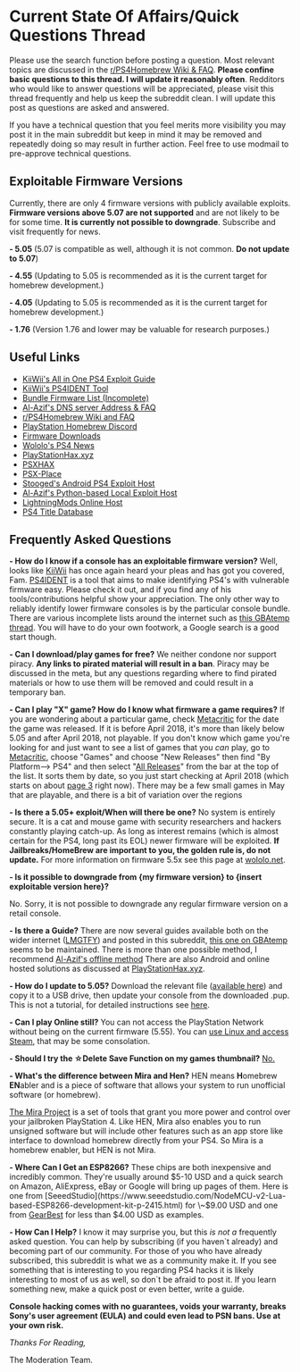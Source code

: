 # Current State Of Affairs/Quick Questions Thread

Please use the search function before posting a question. Most relevant topics are discussed in the [r/PS4Homebrew Wiki & FAQ](https://www.reddit.com/r/ps4homebrew/wiki/index). **Please confine basic questions to this thread. I will update it reasonably often**. Redditors who would like to answer questions will be appreciated, please visit this thread frequently and help us keep the subreddit clean. I will update this post as questions are asked and answered.

If you have a technical question that you feel merits more visibility you may post it in the main subreddit but keep in mind it may be removed and repeatedly doing so may result in further action. Feel free to use modmail to pre-approve technical questions.

## Exploitable Firmware Versions

Currently, there are only 4 firmware versions with publicly available exploits. **Firmware versions above 5.07 are not supported** and are not likely to be for some time. **It is currently not possible to downgrade**. Subscribe and visit frequently for news.

**- 5.05** (5.07 is compatible as well, although it is not common. **Do not update to 5.07**)

**- 4.55** (Updating to 5.05 is recommended as it is the current target for homebrew development.)

**- 4.05** (Updating to 5.05 is recommended as it is the current target for homebrew development.)

**- 1.76** (Version 1.76 and lower may be valuable for research purposes.)

## Useful Links

* [KiiWii's All in One PS4 Exploit Guide](https://gbatemp.net/threads/aio-ps4-exploit-guide.497858/)
* [KiiWii's PS4IDENT Tool](https://defaultdnb.github.io/PS4IDENT/index.html)
* [Bundle Firmware List (Incomplete)](https://gbatemp.net/threads/suggestion-ps4-bundles-firmware-list.487337/)
* [Al-Azif's DNS server Address & FAQ](https://github.com/Al-Azif/ps4-exploit-host#using-remote-dns-run-nothing-locally)
* [r/PS4Homebrew Wiki and FAQ](https://www.reddit.com/r/ps4homebrew/wiki)
* [PlayStation Homebrew Discord](https://discord.gg/JJnvEN8)
* [Firmware Downloads](https://darksoftware.xyz/PS4/FWlist)
* [Wololo's PS4 News](http://wololo.net/category/ps4)
* [PlayStationHax.xyz](https://playstationhax.xyz/)
* [PSXHAX](https://www.psxhax.com/)
* [PSX-Place](https://psx-place.com)
* [Stooged's Android PS4 Exploit Host](https://github.com/stooged/PS4_Serve3/files/2174963/Ps4_Serve3_v2_3.zip)
* [Al-Azif's Python-based Local Exploit Host](https://github.com/Al-Azif/ps4-exploit-host)
* [LightningMods Online Host](http://ps4exploits.darksoftware.xyz/index.html#5.05)
* [PS4 Title Database](https://ps4database.io/)

## Frequently Asked Questions

**- How do I know if a console has an exploitable firmware version?** Well, looks like [KiiWii](https://twitter.com/DefaultDNB) has once again heard your pleas and has got you covered, Fam. [PS4IDENT](https://defaultdnb.github.io/PS4IDENT/index.html) is a tool that aims to make identifying PS4's with vulnerable firmware easy. Please check it out, and if you find any of his tools/contributions helpful show your appreciation. The only other way to reliably identify lower firmware consoles is by the particular console bundle. There are various incomplete lists around the internet such as [this GBAtemp thread](https://gbatemp.net/threads/suggestion-ps4-bundles-firmware-list.487337/). You will have to do your own footwork, a Google search is a good start though.

**- Can I download/play games for free?** We neither condone nor support piracy. **Any links to pirated material will result in a ban**. Piracy may be discussed in the meta, but any questions regarding where to find pirated materials or how to use them will be removed and could result in a temporary ban.

**- Can I play "X" game? How do I know what firmware a game requires?** If you are wondering about a particular game, check [Metacritic](https://www.metacritic.com/game) for the date the game was released. If it is before April 2018, it's more than likely below 5.05 and after April 2018, not playable. If you don't know which game you're looking for and just want to see a list of games that you *can* play, go to [Metacritic](https://www.metacritic.com/browse/games/release-date/available/ps4/date), choose "Games" and choose "New Releases" then find "By Platform--> PS4" and then select "[All Releases](https://www.metacritic.com/browse/games/release-date/available/ps4/date)" from the bar at the top of the list. It sorts them by date, so you just start checking at April 2018 (which starts on about [page 3](https://www.metacritic.com/browse/games/release-date/available/ps4/date?page=3) right now). There may be a few small games in May that are playable, and there is a bit of variation over the regions

**- Is there a 5.05+ exploit/When will there be one?** No system is entirely secure. It is a cat and mouse game with security researchers and hackers constantly playing catch-up. As long as interest remains (which is almost certain for the PS4, long past its EOL) newer firmware will be exploited. **If Jailbreaks/HomeBrew are important to you, the golden rule is, do not update.** For more information on firmware 5.5x see this page at [wololo.net](http://wololo.net/2018/05/29/ps4-exploits-the-status-for-5-5x-owners-5-50-5-53-5-55/).

**- Is it possible to downgrade from {my firmware version} to {insert exploitable version here}?**

No. Sorry, it is not possible to downgrade any regular firmware version on a retail console.

**- Is there a Guide?** There are now several guides available both on the wider internet ([LMGTFY](http://bfy.tw/IMMq)) and posted in this subreddit, [this one on GBAtemp](https://gbatemp.net/threads/aio-ps4-exploit-guide.497858/) seems to be maintained. There is more than one possible method, I recommend [Al-Azif's offline method](https://github.com/Al-Azif/ps4-exploit-host) There are also Android and online hosted solutions as discussed at [PlayStationHax.xyz](https://playstationhax.xyz/forums/topic/4803-three-ways-to-run-the-505-kernel-exploit/).

**- How do I update to 5.05?** Download the relevant file ([available here](https://darksoftware.xyz/PS4/FWlist)) and copy it to a USB drive, then update your console from the downloaded .pup. This is not a tutorial, for detailed instructions see [here](http://wololo.net/2018/05/28/how-to-update-your-ps4-to-firmware-5-05/).

**- Can I play Online still?** You can not access the PlayStation Network without being on the current firmware (5.55). You can [use Linux and access Steam](https://www.psxhax.com/threads/kodi-and-steam-on-ps4-linux-at-4-55-firmware-by-masterzorag.5164/), that may be some consolation.

**- Should I try the ☆Delete Save Function on my games thumbnail?** [No.](https://www.reddit.com/r/ps4homebrew/comments/8mr9e4/dont_do_what_i_did/)

**- What's the difference between Mira and Hen?** HEN means **H**omebrew **EN**abler and is a piece of software that allows your system to run unofficial software (or homebrew).

[The Mira Project](https://github.com/OpenOrbis/mira-project) is a set of tools that grant you more power and control over your jailbroken PlayStation 4. Like HEN, Mira also enables you to run unsigned software but will include other features such as an app store like interface to download homebrew directly from your PS4. So Mira is a homebrew enabler, but HEN is not Mira.

**- Where Can I Get an ESP8266?** These chips are both inexpensive and incredibly common. They're usually around $5-10 USD and a quick search on Amazon, AliExpress, eBay or Google will bring up pages of them. Here is one from [SeeedStudio](https://www.seeedstudio.com/NodeMCU-v2-Lua-based-ESP8266-development-kit-p-2415.html) for \~$9.00 USD and one from [GearBest](https://www.gearbest.com/transmitters-receivers-module/pp_366523.html) for less than $4.00 USD as examples.

**- How Can I Help?** I know it may surprise you, but this *is not a* frequently asked question. You can help by subscribing (if you haven\`t already) and becoming part of our community. For those of you who have already subscribed, this subreddit is what we as a community make it. If you see something that is interesting to you regarding PS4 hacks it is likely interesting to most of us as well, so don\`t be afraid to post it. If you learn something new, make a quick post or even better, write a guide.

**Console hacking comes with no guarantees, voids your warranty, breaks Sony's user agreement (EULA) and could even lead to PSN bans. Use at your own risk.**

*Thanks For Reading,*

The Moderation Team.

